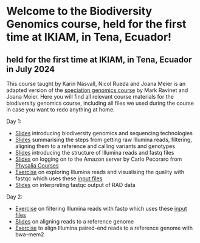 # Welcome to the Biodiversity Genomics course, held for the first time at IKIAM, in Tena, Ecuador!
## held for the first time at IKIAM, in Tena, Ecuador in July 2024
This course taught by Karin Näsvall, Nicol Rueda and Joana Meier is an adapted version of the [speciation genomics course](https://speciationgenomics.github.io/) by Mark Ravinet and Joana Meier. Here you will find all relevant course materials for the biodiversity genomics course, including all files we used during the course in case you want to redo anything at home.

Day 1:
- [Slides](https://github.com/rapidspeciation/biodiversity_genomics_course/blob/main/slide_presentations/01_Welcome_BiodiversityGenomics_introduction.pdf) introducing biodiversity genomics and sequencing technologies
- [Slides](https://github.com/rapidspeciation/biodiversity_genomics_course/blob/main/slide_presentations/02_Summary_reads-vcf.pdf) summarising the steps from getting raw Illumina reads, filtering, aligning them to a reference and calling variants and genotypes
- [Slides](https://github.com/rapidspeciation/biodiversity_genomics_course/blob/main/slide_presentations/03_Raw_sequences_and_quality_control.pdf) introducing the structure of Illumina reads and fastq files
- [Slides](https://github.com/rapidspeciation/biodiversity_genomics_course/blob/main/exercises/Connecting_to_the_Amazon_server.pdf) on logging on to the Amazon server by Carlo Pecoraro from [Physalia Courses](https://www.physalia-courses.org)
- [Exercise](https://github.com/rapidspeciation/biodiversity_genomics_course/blob/main/exercises/01_RawReadsExploration_fastqc.md) on exploring Illumina reads and visualising the quality with fastqc which uses these [input files](input_files/Day1_fastp)
- [Slides](https://github.com/rapidspeciation/biodiversity_genomics_course/blob/main/slide_presentations/04_fastqc_interpretation.pdf) on interpreting fastqc output of RAD data

Day 2:
- [Exercise](https://github.com/rapidspeciation/biodiversity_genomics_course/blob/main/exercises/02_fastp_filtering_reads.md) on filtering Illumina reads with fastp which uses these [input files](input_files/Day1_fastp)
- [Slides](https://github.com/rapidspeciation/biodiversity_genomics_course/blob/main/slide_presentations/06_Aligning_reads_to_reference.pdf) on aligning reads to a reference genome
- [Exercise](https://github.com/rapidspeciation/biodiversity_genomics_course/blob/main/exercises/03_Mapping_to_a_reference_genome.md) to align Illumina paired-end reads to a reference genome with bwa-mem2
